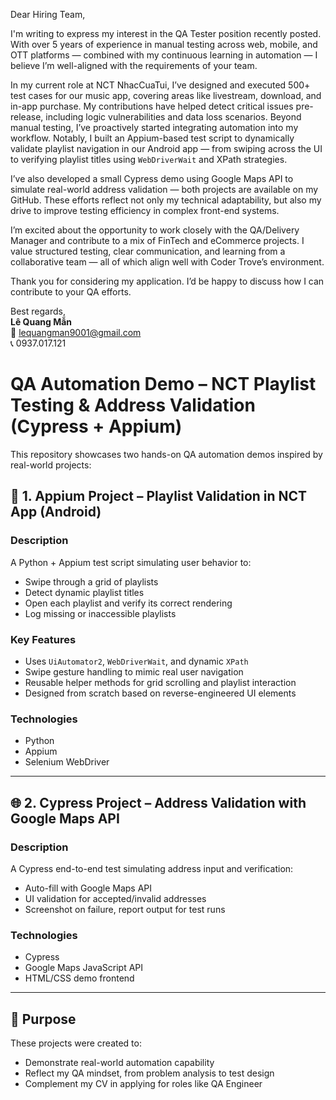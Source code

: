 Dear Hiring Team,

I'm writing to express my interest in the QA Tester position recently posted. With over 5 years of experience in manual testing across web, mobile, and OTT platforms — combined with my continuous learning in automation — I believe I’m well-aligned with the requirements of your team.

In my current role at NCT NhacCuaTui, I’ve designed and executed 500+ test cases for our music app, covering areas like livestream, download, and in-app purchase. My contributions have helped detect critical issues pre-release, including logic vulnerabilities and data loss scenarios. Beyond manual testing, I’ve proactively started integrating automation into my workflow. Notably, I built an Appium-based test script to dynamically validate playlist navigation in our Android app — from swiping across the UI to verifying playlist titles using `WebDriverWait` and XPath strategies.

I’ve also developed a small Cypress demo using Google Maps API to simulate real-world address validation — both projects are available on my GitHub. These efforts reflect not only my technical adaptability, but also my drive to improve testing efficiency in complex front-end systems.

I’m excited about the opportunity to work closely with the QA/Delivery Manager and contribute to a mix of FinTech and eCommerce projects. I value structured testing, clear communication, and learning from a collaborative team — all of which align well with Coder Trove’s environment.

Thank you for considering my application. I’d be happy to discuss how I can contribute to your QA efforts.

Best regards,  
**Lê Quang Mẫn**  
📧 lequangman9001@gmail.com  
📞 0937.017.121  

# QA Automation Demo – NCT Playlist Testing & Address Validation (Cypress + Appium)

This repository showcases two hands-on QA automation demos inspired by real-world projects:

## 🧪 1. Appium Project – Playlist Validation in NCT App (Android)

### Description
A Python + Appium test script simulating user behavior to:
- Swipe through a grid of playlists
- Detect dynamic playlist titles
- Open each playlist and verify its correct rendering
- Log missing or inaccessible playlists

### Key Features
- Uses `UiAutomator2`, `WebDriverWait`, and dynamic `XPath`
- Swipe gesture handling to mimic real user navigation
- Reusable helper methods for grid scrolling and playlist interaction
- Designed from scratch based on reverse-engineered UI elements

### Technologies
- Python
- Appium
- Selenium WebDriver

---

## 🌐 2. Cypress Project – Address Validation with Google Maps API

### Description
A Cypress end-to-end test simulating address input and verification:
- Auto-fill with Google Maps API
- UI validation for accepted/invalid addresses
- Screenshot on failure, report output for test runs

### Technologies
- Cypress
- Google Maps JavaScript API
- HTML/CSS demo frontend

---

## 🚀 Purpose

These projects were created to:
- Demonstrate real-world automation capability
- Reflect my QA mindset, from problem analysis to test design
- Complement my CV in applying for roles like QA Engineer
